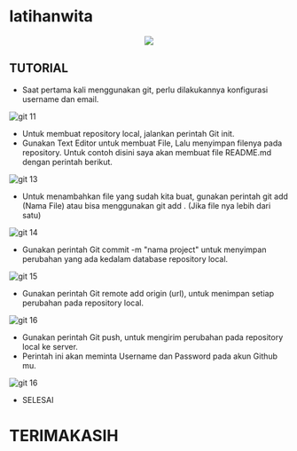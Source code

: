 # latihanwita

<p align="center">
 <img src="https://user-images.githubusercontent.com/92616861/137633155-4a4f0342-8ef8-4864-a011-1b7f438356a9.gif"/>
</p>
        
## TUTORIAL

- Saat pertama kali menggunakan git, perlu dilakukannya konfigurasi username dan email.

![git 11](https://user-images.githubusercontent.com/92616861/137633422-a1eb8977-ef4a-457d-a8b1-8a90fdca8fde.PNG)
- Untuk membuat repository local, jalankan perintah Git init. 
- Gunakan Text Editor untuk membuat File, Lalu menyimpan filenya pada repository. Untuk contoh disini saya akan membuat file README.md dengan perintah berikut.


![git 13](https://user-images.githubusercontent.com/92616861/137633675-eade09ab-a4b1-4664-baad-8856046108be.PNG)
- Untuk menambahkan file yang sudah kita buat, gunakan perintah git add (Nama File) atau bisa menggunakan git add . (Jika file nya lebih dari satu)

![git 14](https://user-images.githubusercontent.com/92616861/137633767-95f3e7ce-64ff-4f79-ae88-ced3b3822290.PNG)
- Gunakan perintah Git commit -m "nama project" untuk menyimpan perubahan yang ada kedalam database repository local.

![git 15](https://user-images.githubusercontent.com/92616861/137633834-4ef799f8-ebbf-490d-a3da-ece76f03b281.PNG) 
- Gunakan perintah Git remote add origin (url), untuk menimpan setiap perubahan pada repository local.

![git 16](https://user-images.githubusercontent.com/92616861/137718228-21de0267-8c49-4471-a8a5-eb9d78690837.PNG)
- Gunakan perintah Git push, untuk mengirim perubahan pada repository local ke server.
- Perintah ini akan meminta Username dan Password pada akun Github mu.

![git 16](https://user-images.githubusercontent.com/92616861/137633895-ba2190e0-d367-46f4-84d1-8871638dbf38.PNG)

- SELESAI

# TERIMAKASIH





                                      
